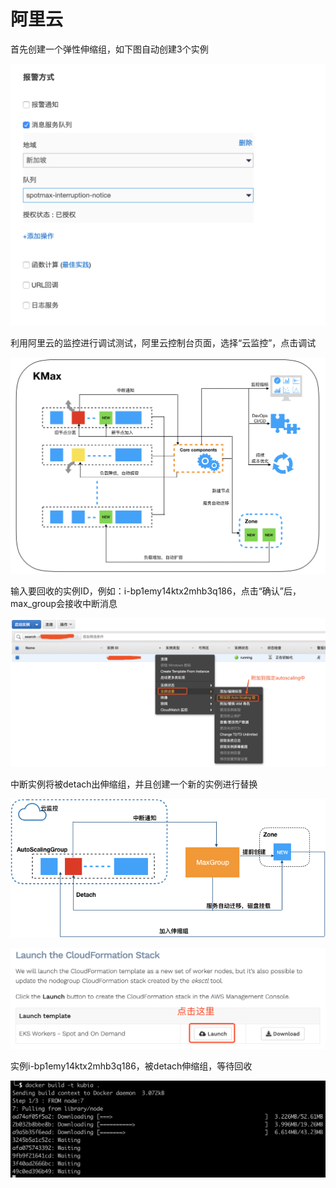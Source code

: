 # 阿里云

首先创建一个弹性伸缩组，如下图自动创建3个实例

![](../../../.gitbook/assets/image%20%281%29.png)



利用阿里云的监控进行调试测试，阿里云控制台页面，选择“云监控”，点击调试

![](../../../.gitbook/assets/image%20%2844%29.png)

输入要回收的实例ID，例如：i-bp1emy14ktx2mhb3q186，点击“确认”后，max\_group会接收中断消息

![](../../../.gitbook/assets/image%20%2818%29.png)

中断实例将被detach出伸缩组，并且创建一个新的实例进行替换

![](../../../.gitbook/assets/image%20%2835%29.png)

![](../../../.gitbook/assets/image%20%2812%29.png)

实例i-bp1emy14ktx2mhb3q186，被detach伸缩组，等待回收

![](../../../.gitbook/assets/image%20%2838%29.png)





